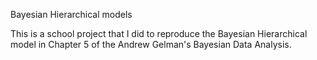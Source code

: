 Bayesian Hierarchical models


This is a school project that I did to reproduce the Bayesian Hierarchical model in Chapter 5 of the Andrew Gelman's Bayesian Data Analysis. 





